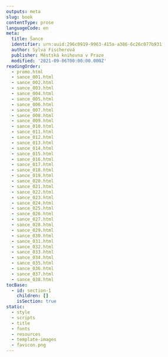 ```yaml
---
outputs: meta
slug: book
contentType: prose
languageCode: en
meta:
  title: Šance
  identifier: urn:uuid:296c0919-9963-415a-a386-6c26c077b931
  author: Sylva Fischerová
  publisher: Městská knihovna v Praze
  modified: '2021-09-06T00:00:00.000Z'
readingOrder:
  - promo.html
  - sance_001.html
  - sance_002.html
  - sance_003.html
  - sance_004.html
  - sance_005.html
  - sance_006.html
  - sance_007.html
  - sance_008.html
  - sance_009.html
  - sance_010.html
  - sance_011.html
  - sance_012.html
  - sance_013.html
  - sance_014.html
  - sance_015.html
  - sance_016.html
  - sance_017.html
  - sance_018.html
  - sance_019.html
  - sance_020.html
  - sance_021.html
  - sance_022.html
  - sance_023.html
  - sance_024.html
  - sance_025.html
  - sance_026.html
  - sance_027.html
  - sance_028.html
  - sance_029.html
  - sance_030.html
  - sance_031.html
  - sance_032.html
  - sance_033.html
  - sance_034.html
  - sance_035.html
  - sance_036.html
  - sance_037.html
  - sance_038.html
tocBase:
  - id: section-1
    children: []
    isSection: true
static:
  - style
  - scripts
  - title
  - fonts
  - resources
  - template-images
  - favicon.png
---
```


